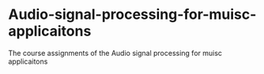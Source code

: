# Audio-signal-processing-for-muisc-applicaitons
The course assignments of the Audio signal processing for muisc applicaitons
